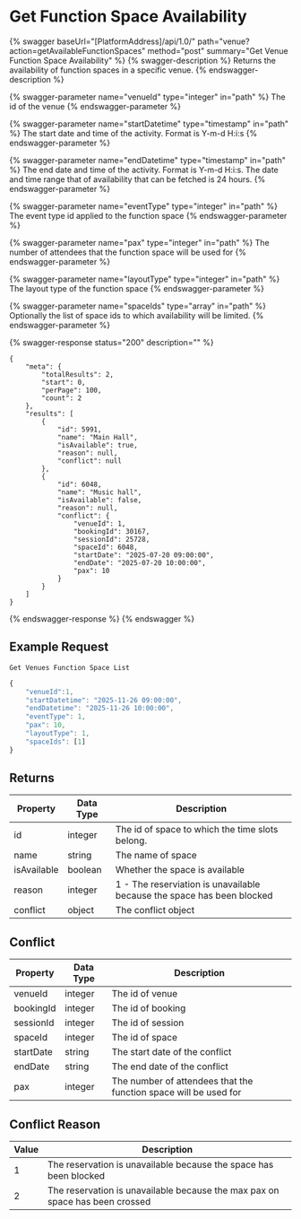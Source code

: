 # Get Function Space Availability

{% swagger baseUrl="[PlatformAddress]/api/1.0/" path="venue?action=getAvailableFunctionSpaces" method="post" summary="Get Venue Function Space Availability" %}
{% swagger-description %}
Returns the availability of function spaces in a specific venue.
{% endswagger-description %}

{% swagger-parameter name="venueId" type="integer" in="path" %}
The id of the venue
{% endswagger-parameter %}

{% swagger-parameter name="startDatetime" type="timestamp" in="path" %}
The start date and time of the activity. Format is Y-m-d H:i:s
{% endswagger-parameter %}

{% swagger-parameter name="endDatetime" type="timestamp" in="path" %}
The end date and time of the activity. Format is Y-m-d H:i:s. The date and time range that of availability that can be fetched is 24 hours.
{% endswagger-parameter %}

{% swagger-parameter name="eventType" type="integer" in="path" %}
The event type id applied to the function space
{% endswagger-parameter %}

{% swagger-parameter name="pax" type="integer" in="path" %}
The number of attendees that the function space will be used for
{% endswagger-parameter %}

{% swagger-parameter name="layoutType" type="integer" in="path" %}
The layout type of the function space
{% endswagger-parameter %}

{% swagger-parameter name="spaceIds" type="array" in="path" %}
Optionally the list of space ids to which availability will be limited.
{% endswagger-parameter %}

{% swagger-response status="200" description="" %}

```
{
    "meta": {
        "totalResults": 2,
        "start": 0,
        "perPage": 100,
        "count": 2
    },
    "results": [
        {
            "id": 5991,
            "name": "Main Hall",
            "isAvailable": true,
            "reason": null,
            "conflict": null
        },
        {
            "id": 6048,
            "name": "Music hall",
            "isAvailable": false,
            "reason": null,
            "conflict": {
                "venueId": 1,
                "bookingId": 30167,
                "sessionId": 25728,
                "spaceId": 6048,
                "startDate": "2025-07-20 09:00:00",
                "endDate": "2025-07-20 10:00:00",
                "pax": 10
            }
        }
    ]
}
```

{% endswagger-response %}
{% endswagger %}

## Example Request

`Get Venues Function Space List`

```javascript
{
    "venueId":1,
    "startDatetime": "2025-11-26 09:00:00",
    "endDatetime": "2025-11-26 10:00:00",
    "eventType": 1,
    "pax": 10,
    "layoutType": 1,
    "spaceIds": [1]
}
```

## Returns

| Property    | Data Type | Description                                                            |
| ----------- | --------- | ---------------------------------------------------------------------- |
| id          | integer   | The id of space to which the time slots belong.                        |
| name        | string    | The name of space                                                      |
| isAvailable | boolean   | Whether the space is available                                         |
| reason      | integer   | 1 - The reserviation is unavailable because the space has been blocked |
| conflict    | object    | The conflict object                                                    |

## Conflict

| Property  | Data Type | Description                                                      |
| --------- | --------- | ---------------------------------------------------------------- |
| venueId   | integer   | The id of venue                                                  |
| bookingId | integer   | The id of booking                                                |
| sessionId | integer   | The id of session                                                |
| spaceId   | integer   | The id of space                                                  |
| startDate | string    | The start date of the conflict                                   |
| endDate   | string    | The end date of the conflict                                     |
| pax       | integer   | The number of attendees that the function space will be used for |

## Conflict Reason

| Value | Description                                                                  |
| ----- | ---------------------------------------------------------------------------- |
| 1     | The reservation is unavailable because the space has been blocked            |
| 2     | The reservation is unavailable because the max pax on space has been crossed |
